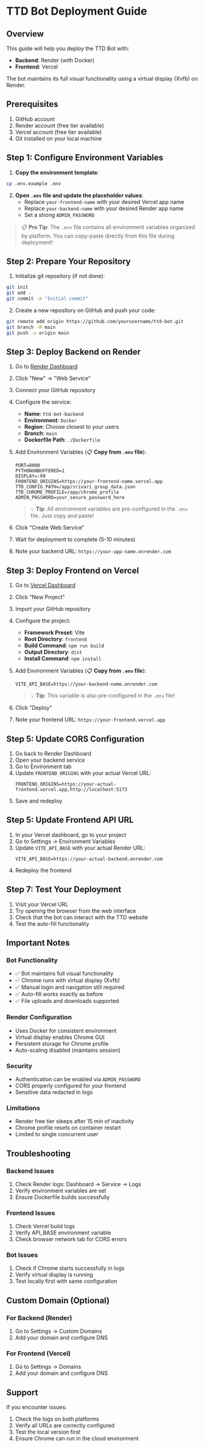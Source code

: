 # TTD Bot Deployment Guide

## Overview
This guide will help you deploy the TTD Bot with:
- **Backend**: Render (with Docker)
- **Frontend**: Vercel

The bot maintains its full visual functionality using a virtual display (Xvfb) on Render.

## Prerequisites
1. GitHub account
2. Render account (free tier available)
3. Vercel account (free tier available)
4. Git installed on your local machine

## Step 1: Configure Environment Variables

1. **Copy the environment template**:
```bash
cp .env.example .env
```

2. **Open `.env` file and update the placeholder values**:
   - Replace `your-frontend-name` with your desired Vercel app name
   - Replace `your-backend-name` with your desired Render app name  
   - Set a strong `ADMIN_PASSWORD`

> 📋 **Pro Tip**: The `.env` file contains all environment variables organized by platform. You can copy-paste directly from this file during deployment!

## Step 2: Prepare Your Repository

1. Initialize git repository (if not done):
```bash
git init
git add .
git commit -m "Initial commit"
```

2. Create a new repository on GitHub and push your code:
```bash
git remote add origin https://github.com/yourusername/ttd-bot.git
git branch -M main
git push -u origin main
```

## Step 3: Deploy Backend on Render

1. Go to [Render Dashboard](https://dashboard.render.com)
2. Click "New" → "Web Service"
3. Connect your GitHub repository
4. Configure the service:
   - **Name**: `ttd-bot-backend`
   - **Environment**: `Docker`
   - **Region**: Choose closest to your users
   - **Branch**: `main`
   - **Dockerfile Path**: `./Dockerfile`

5. Add Environment Variables (📋 **Copy from `.env` file**):
   ```
   PORT=8000
   PYTHONUNBUFFERED=1
   DISPLAY=:99
   FRONTEND_ORIGINS=https://your-frontend-name.vercel.app
   TTD_CONFIG_PATH=/app/srivari_group_data.json
   TTD_CHROME_PROFILE=/app/chrome_profile
   ADMIN_PASSWORD=your_secure_password_here
   ```
   > 💡 **Tip**: All environment variables are pre-configured in the `.env` file. Just copy and paste!

6. Click "Create Web Service"

7. Wait for deployment to complete (5-10 minutes)

8. Note your backend URL: `https://your-app-name.onrender.com`

## Step 3: Deploy Frontend on Vercel

1. Go to [Vercel Dashboard](https://vercel.com/dashboard)
2. Click "New Project"
3. Import your GitHub repository
4. Configure the project:
   - **Framework Preset**: Vite
   - **Root Directory**: `frontend`
   - **Build Command**: `npm run build`
   - **Output Directory**: `dist`
   - **Install Command**: `npm install`

5. Add Environment Variables (📋 **Copy from `.env` file**):
   ```
   VITE_API_BASE=https://your-backend-name.onrender.com
   ```
   > 💡 **Tip**: This variable is also pre-configured in the `.env` file!

6. Click "Deploy"

7. Note your frontend URL: `https://your-frontend.vercel.app`

## Step 5: Update CORS Configuration

1. Go back to Render Dashboard
2. Open your backend service
3. Go to Environment tab
4. Update `FRONTEND_ORIGINS` with your actual Vercel URL:
   ```
   FRONTEND_ORIGINS=https://your-actual-frontend.vercel.app,http://localhost:5173
   ```
5. Save and redeploy

## Step 5: Update Frontend API URL

1. In your Vercel dashboard, go to your project
2. Go to Settings → Environment Variables
3. Update `VITE_API_BASE` with your actual Render URL:
   ```
   VITE_API_BASE=https://your-actual-backend.onrender.com
   ```
4. Redeploy the frontend

## Step 7: Test Your Deployment

1. Visit your Vercel URL
2. Try opening the browser from the web interface
3. Check that the bot can interact with the TTD website
4. Test the auto-fill functionality

## Important Notes

### Bot Functionality
- ✅ Bot maintains full visual functionality
- ✅ Chrome runs with virtual display (Xvfb)
- ✅ Manual login and navigation still required
- ✅ Auto-fill works exactly as before
- ✅ File uploads and downloads supported

### Render Configuration
- Uses Docker for consistent environment
- Virtual display enables Chrome GUI
- Persistent storage for Chrome profile
- Auto-scaling disabled (maintains session)

### Security
- Authentication can be enabled via `ADMIN_PASSWORD`
- CORS properly configured for your frontend
- Sensitive data redacted in logs

### Limitations
- Render free tier sleeps after 15 min of inactivity
- Chrome profile resets on container restart
- Limited to single concurrent user

## Troubleshooting

### Backend Issues
1. Check Render logs: Dashboard → Service → Logs
2. Verify environment variables are set
3. Ensure Dockerfile builds successfully

### Frontend Issues
1. Check Vercel build logs
2. Verify API_BASE environment variable
3. Check browser network tab for CORS errors

### Bot Issues
1. Check if Chrome starts successfully in logs
2. Verify virtual display is running
3. Test locally first with same configuration

## Custom Domain (Optional)

### For Backend (Render)
1. Go to Settings → Custom Domains
2. Add your domain and configure DNS

### For Frontend (Vercel)
1. Go to Settings → Domains
2. Add your domain and configure DNS

## Support

If you encounter issues:
1. Check the logs on both platforms
2. Verify all URLs are correctly configured
3. Test the local version first
4. Ensure Chrome can run in the cloud environment